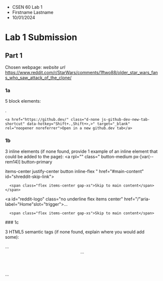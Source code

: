 - CSEN 60 Lab 1
- Firstname Lastname
- 10/01/2024

# Lab 1 Submission

## Part 1

Chosen webpage: *website url*
https://www.reddit.com/r/StarWars/comments/1ftwo88/older_star_wars_fans_who_saw_attack_of_the_clone/
### 1a

5 block elements:
<div slot="credit-bar"class= "flex justify-between text-12 pt-md pb-2xs px-md relative xs:px-0"><div>
<div class="text-neutral-content"slot="text-body"></div>
<div class= relative overflow-hidden pointer-cursor mb-xs isolate bg-neutral-background xs:rounded- [16px]slot="post-media-container" ></div>
<div id= "comment-tree-content-anchor-lftwo88"></div>
<div id="right sidebar container" data scroll-restore class="right-sidebar w-full xs:w-[316px] xs:min-w[316px] block styled scrollbars xs:sticky xs: top-[56px] xs:max h-[calc (100vh-var(-shreddit header height)-lpx)] xs:overflow y auto xs:overflow-x-hidden">.</div>


```
<a href="https://github.dev/" class="d-none js-github-dev-new-tab-shortcut" data-hotkey="Shift+.,Shift+>,>" target="_blank" rel="noopener noreferrer">Open in a new github.dev tab</a>
```

### 1b

3 inline elements (if none found, provide 1 example of an inline element that could be added to the page):
<a rpl="" class="
button-medium px-[var(--rem14)]
button-primary

items-center justify-center
button inline-flex " href="#main-content" id="shreddit-skip-link"><span class="flex items-center justify-center">
      
      <span class="flex items-center gap-xs">Skip to main content</span>
    </span>
</a>

<a id="reddit-logo" class="no underline flex items center" href="/"aria-label="Home"slot="trigger">...</a>

<span class="flex items-center justify-center">
      
      <span class="flex items-center gap-xs">Skip to main content</span>
</span>
### 1c

3 HTML5 semantic tags (if none found, explain where you would add some):
<aside aria-label= "Community information "class= "bg-neutral-background-weak rounded-[8px] my-md hidden xs:block">...</aside>

<header class="v2 bg neutral-background pointer-events auto border solid border-0 border-b border neutral-border px-md">...</header>

<nav class="h-header-large flex items-center">...</nav>
